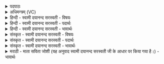 <details><summary>पदपाठः</summary>

घृ॒तेन॑। अ॒क्तौ। प॒शून्। त्रा॒ये॒था॒म्। रेव॑ति। यज॑माने। प्रि॒यम्। धाः॒। आ। वि॒श॒। उ॒रोः। अ॒न्तरि॑क्षात्। स॒जूरिति॑ स॒ऽजूः। दे॒वेन॑। वाते॑न। अ॒स्य। ह॒विषः॑। त्मना॑। य॒ज॒। सम्। अ॒स्य॒। त॒न्वा᳖। भ॒व॒। वर्षो॒ऽइति॒ वर्षो॒। वर्षीय॑सि। य॒ज्ञे। य॒ज्ञप॑ति॒मिति॑ य॒ज्ञऽप॑तिम्। धाः॒। स्वाहा॑। दे॒वेभ्यः॑। दे॒वेभ्यः॑। स्वाहा॑। ११।
</details>

<details><summary>अधिमन्त्रम् (VC)</summary>

- वातो देवता
- मेधातिथिर्ऋषिः
- स्वराट् प्राजापत्या बृहती, भुरिग् आर्षी उष्णिक्, निचृद् गायत्री
- ऋषभः
</details>

<details><summary>हिन्दी - स्वामी दयानन्द सरस्वती - विषयः</summary>

अब यज्ञ करने और करानेवालों के कर्त्तव्य काम का उपदेश अगले मन्त्र में किया है ॥
</details>

<details><summary>हिन्दी - स्वामी दयानन्द सरस्वती - पदार्थः</summary>

पदार्थान्वयभाषाः -  हे (घृतेन, अक्तौ) घृतप्रसक्त अर्थात् घृत चाहने और यज्ञ के कराने हारो ! तुम (पशून्) गौ आदि पशुओं को (त्रायेथाम्) पालो, तुम एक एक जन (देवेन) सर्वगत (वातेन) पवन से (सजूः) समान प्रीति करते हुए (उरोः) विस्तृत (अन्तरिक्षात्) अन्तरिक्ष से उत्पन्न हुए (प्रियम्) प्रिय सुख को (रेवति) अच्छे ऐश्वर्ययुक्त (यजमाने) यज्ञ करनेवाले धनी पुरुष में (धाः) स्थापन करो तथा (आविश) उस के अभिप्राय को प्राप्त होओ और (अस्य) इस के (हविषः) होम के योग्य पदार्थ को (त्मना) आप ही निष्पादन किये हुए के समान (यज) अग्नि में होमो अर्थात् यज्ञ की किसी क्रिया का विपरीत भाव न करो और (अस्य) इसके (तन्वा) शरीर के साथ (सम्) (भव) एकीभाव रक्खो, किन्तु विरोध से द्विधा आचरण मत करो। हे (वर्षो) यज्ञकर्म से सर्वसुख के पहुँचाने वालो ! (देवेभ्यः) (स्वाहा) (देवेभ्यः) (स्वाहा) सत्कर्म के अनुष्ठान से प्रकाशित धर्मिष्ठ ज्ञानी पुरुष जो कि यज्ञ देखने की इच्छा करते हुए बार-बार यज्ञ में आते हैं, उन विद्वानों के लिये अच्छे सत्कार करानेवाली वाणियों को उच्चारण करते हुए यज्ञपति को (वर्षीयसि) सर्व सुख वर्षानेवाले यज्ञ में (धाः) अभियुक्त करो ॥११॥
</details>

<details><summary>हिन्दी - स्वामी दयानन्द सरस्वती - भावार्थः</summary>

भावार्थभाषाः -  यज्ञ के लिये घृत आदि पदार्थ चाहनेवाले मनुष्य को गाय आदि पशु रखने चाहियें और घृतादि अच्छे-अच्छे पदार्थों से अग्निहोत्र से लेकर उत्तम यज्ञों से जल और पवन की शुद्धि कर सब प्राणियों को सुख उत्पन्न करना चाहिये ॥११॥
</details>

<details><summary>संस्कृत - स्वामी दयानन्द सरस्वती - विषयः</summary>

अथ यज्ञकर्त्तृकारयित्रोः कर्त्तव्यमुपदिश्यते ॥
</details>

<details><summary>संस्कृत - स्वामी दयानन्द सरस्वती - पदार्थः</summary>

पदार्थान्वयभाषाः -  हे यज्ञकर्तृकारयितारौ घृतनेनाक्तौ घृतमनस्कौ युवां पशून् त्रायेथाम्, त्वमेकैकौ देवेन वातेन सजूरुरोन्तरिक्षात् प्रियं प्रेमोत्पादकं सुखं रेवति यजमाने धा आविश तत्स्वान्तवृत्तिमाप्नुहि, अस्य हविषस्त्मना आत्मना यज, अस्य तन्वा सम्भवैकीभव न द्वैधमाचर। हे वर्षो ! यज्ञकर्मणा सुखसेचकं त्वं देवेभ्यः स्वाहा देवेभ्यः स्वाहा तद्यज्ञं दिदृक्षुभ्यः पुनः पुनरागतेभ्यो विद्वद्भ्योऽसकृत् सत्कृत्यनुरूपां वाचमुदीरयन् वर्षीयसि यज्ञे यज्ञपतिं धाः ॥११॥
</details>

<details><summary>संस्कृत - स्वामी दयानन्द सरस्वती - भावार्थः</summary>

भावार्थभाषाः -  यज्ञार्थं घृतादिमभीप्सुभिर्मनुष्यैः पशवो रक्षणीया घृतादिसद्द्रव्येणाग्निहोत्रादियज्ञान् सम्पाद्य तैर्जलवायू संशोध्य सर्वेषां प्राणिनामभीष्टं संसाध्यम् ॥११॥
</details>

<details><summary>मराठी - माता सविता जोशी (यह अनुवाद स्वामी दयानन्द सरस्वती जी के आधार पर किया गया है।) - भावार्थः</summary>

भावार्थभाषाः -  यज्ञासाठी तूप इत्यादी पदार्थांची इच्छा बाळगणाऱ्यांनी गाय वगैरे पशू पाळले पाहिजेत. तूप वगैरे पदार्थांनी उत्तम उत्तम यज्ञ करावेत व जल आणि वायू शुद्ध करून सर्व प्राण्यांना सुखी करावे.
</details>